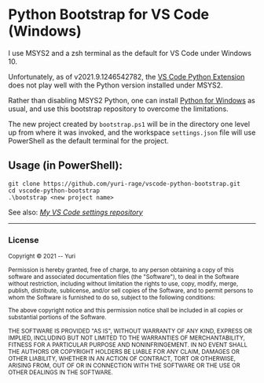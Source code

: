 # Python Bootstrap for VS Code (Windows)

I use MSYS2 and a zsh terminal as the default for VS Code under Windows 10.

Unfortunately, as of v2021.9.1246542782, the [VS Code Python Extension](https://marketplace.visualstudio.com/items?itemName=ms-python.python) does not play well with the Python version installed under MSYS2.

Rather than disabling MSYS2 Python, one can install [Python for Windows](https://www.python.org/downloads/) as usual, and use this bootstrap repository to overcome the limitations.

The new project created by `bootstrap.ps1` will be in the directory one level up from where it was invoked, and the workspace `settings.json` file will use PowerShell as the default terminal for the project.

## Usage (in PowerShell):
    git clone https://github.com/yuri-rage/vscode-python-bootstrap.git
    cd vscode-python-bootstrap
    .\bootstrap <new project name>

See also: _[My VS Code settings repository](https://github.com/yuri-rage/vscode-configuration)_

---
### License
<small>Copyright &copy; 2021 -- Yuri

Permission is hereby granted, free of charge, to any person obtaining
a copy of this software and associated documentation files (the
"Software"), to deal in the Software without restriction, including
without limitation the rights to use, copy, modify, merge, publish,
distribute, sublicense, and/or sell copies of the Software, and to
permit persons to whom the Software is furnished to do so, subject to
the following conditions:

The above copyright notice and this permission notice shall be
included in all copies or substantial portions of the Software.

THE SOFTWARE IS PROVIDED "AS IS", WITHOUT WARRANTY OF ANY KIND,
EXPRESS OR IMPLIED, INCLUDING BUT NOT LIMITED TO THE WARRANTIES OF
MERCHANTABILITY, FITNESS FOR A PARTICULAR PURPOSE AND
NONINFRINGEMENT. IN NO EVENT SHALL THE AUTHORS OR COPYRIGHT HOLDERS BE
LIABLE FOR ANY CLAIM, DAMAGES OR OTHER LIABILITY, WHETHER IN AN ACTION
OF CONTRACT, TORT OR OTHERWISE, ARISING FROM, OUT OF OR IN CONNECTION
WITH THE SOFTWARE OR THE USE OR OTHER DEALINGS IN THE SOFTWARE.</small>